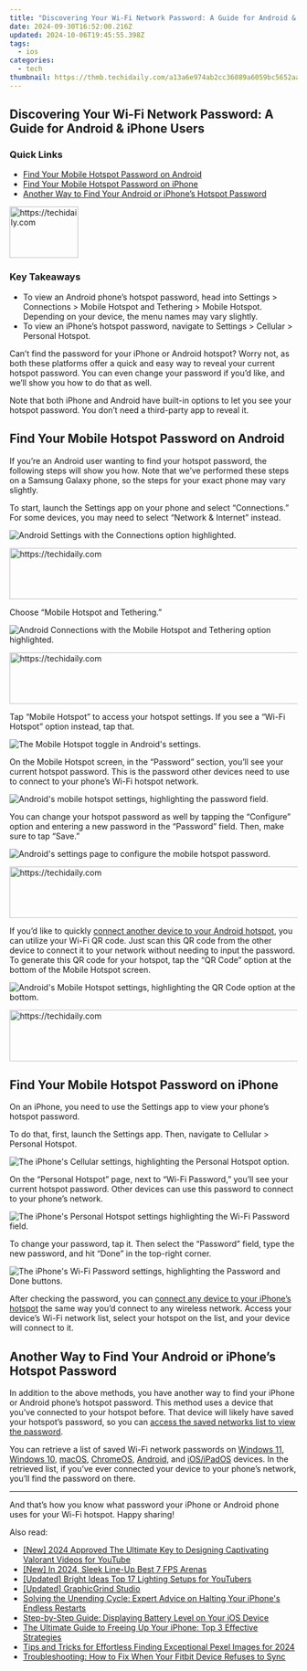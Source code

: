 ```yaml
---
title: "Discovering Your Wi-Fi Network Password: A Guide for Android & iPhone Users"
date: 2024-09-30T16:52:00.216Z
updated: 2024-10-06T19:45:55.398Z
tags:
  - ios
categories:
  - tech
thumbnail: https://thmb.techidaily.com/a13a6e974ab2cc36089a6059bc5652aa7fea0848996089325ea48fd7dd51fd22.jpg
---
```


## Discovering Your Wi-Fi Network Password: A Guide for Android & iPhone Users

### Quick Links

* [Find Your Mobile Hotspot Password on Android](https://pokemon-go-android.techidaily.com/in-2024-ultimate-guide-to-get-the-meltan-box-pokemon-go-for-realme-11-proplus-drfone-by-drfone-virtual-android/)
* [Find Your Mobile Hotspot Password on iPhone](https://facebook-video-share.techidaily.com/updated-in-2024-captivating-content-top-three-channel-growth-strategies/)
* [Another Way to Find Your Android or iPhone’s Hotspot Password](https://digital-screen-recording.techidaily.com/best-budget-gaming-accessories-keyboards-and-mice-under-99/)

<!-- affiliate ads begin -->
<a href="https://aligracehair.sjv.io/c/5597632/2135408/19272" target="_top" id="2135408">
  <img src="//a.impactradius-go.com/display-ad/19272-2135408" border="0" alt="https://techidaily.com" width="120" height="90"/>
</a>
<img height="0" width="0" src="https://aligracehair.sjv.io/i/5597632/2135408/19272" style="position:absolute;visibility:hidden;" border="0" />
<!-- affiliate ads end -->

### Key Takeaways

* To view an Android phone’s hotspot password, head into Settings > Connections > Mobile Hotspot and Tethering > Mobile Hotspot. Depending on your device, the menu names may vary slightly.
* To view an iPhone’s hotspot password, navigate to Settings > Cellular > Personal Hotspot.

 Can’t find the password for your iPhone or Android hotspot? Worry not, as both these platforms offer a quick and easy way to reveal your current hotspot password. You can even change your password if you’d like, and we’ll show you how to do that as well.

 Note that both iPhone and Android have built-in options to let you see your hotspot password. You don’t need a third-party app to reveal it.

##  Find Your Mobile Hotspot Password on Android

 If you’re an Android user wanting to find your hotspot password, the following steps will show you how. Note that we’ve performed these steps on a Samsung Galaxy phone, so the steps for your exact phone may vary slightly.

 To start, launch the Settings app on your phone and select “Connections.” For some devices, you may need to select “Network & Internet” instead.

![Android Settings with the Connections option highlighted.](https://static1.howtogeekimages.com/wordpress/wp-content/uploads/2023/10/1-android-settings-connections.png) 

<!-- affiliate ads begin -->
<a href="https://laganoo.pxf.io/c/5597632/1484950/16446" target="_top" id="1484950">
  <img src="//a.impactradius-go.com/display-ad/16446-1484950" border="0" alt="https://techidaily.com" width="728" height="90"/>
</a>
<img height="0" width="0" src="https://laganoo.pxf.io/i/5597632/1484950/16446" style="position:absolute;visibility:hidden;" border="0" />
<!-- affiliate ads end -->

 Choose “Mobile Hotspot and Tethering.”

![Android Connections with the Mobile Hotspot and Tethering option highlighted.](https://static1.howtogeekimages.com/wordpress/wp-content/uploads/2023/10/2-android-settings-mobile-hotspot.png) 

<!-- affiliate ads begin -->
<a href="https://imp.i357552.net/c/5597632/977686/11832" target="_top" id="977686">
  <img src="//a.impactradius-go.com/display-ad/11832-977686" border="0" alt="https://techidaily.com" width="728" height="90"/>
</a>
<img height="0" width="0" src="https://imp.i357552.net/i/5597632/977686/11832" style="position:absolute;visibility:hidden;" border="0" />
<!-- affiliate ads end -->

 Tap “Mobile Hotspot” to access your hotspot settings. If you see a “Wi-Fi Hotspot” option instead, tap that.

![The Mobile Hotspot toggle in Android's settings.](https://static1.howtogeekimages.com/wordpress/wp-content/uploads/2023/10/3-android-settings-mobile-hotspot-settings.png) 

 On the Mobile Hotspot screen, in the “Password” section, you’ll see your current hotspot password. This is the password other devices need to use to connect to your phone’s Wi-Fi hotspot network.

![Android's mobile hotspot settings, highlighting the password field.](https://static1.howtogeekimages.com/wordpress/wp-content/uploads/2023/10/4-android-mobile-hotspot-password.png) 

 You can change your hotspot password as well by tapping the “Configure” option and entering a new password in the “Password” field. Then, make sure to tap “Save.”

![Android's settings page to configure the mobile hotspot password.](https://static1.howtogeekimages.com/wordpress/wp-content/uploads/2023/10/5-android-change-mobile-hotspot-password.png) 

<!-- affiliate ads begin -->
<a href="https://appsumo.8odi.net/c/5597632/2151869/7443" target="_top" id="2151869">
  <img src="//a.impactradius-go.com/display-ad/7443-2151869" border="0" alt="https://techidaily.com" width="728" height="90"/>
</a>
<img height="0" width="0" src="https://appsumo.8odi.net/i/5597632/2151869/7443" style="position:absolute;visibility:hidden;" border="0" />
<!-- affiliate ads end -->

 If you’d like to quickly [connect another device to your Android hotspot](https://extra-support.techidaily.com/2024-approved-innovative-ways-to-remove-ssgnature-backdrops-fast/), you can utilize your Wi-Fi QR code. Just scan this QR code from the other device to connect it to your network without needing to input the password. To generate this QR code for your hotspot, tap the “QR Code” option at the bottom of the Mobile Hotspot screen.

![Android's Mobile Hotspot settings, highlighting the QR Code option at the bottom.](https://static1.howtogeekimages.com/wordpress/wp-content/uploads/2023/10/9-android-wi-fi-hotspot-qr-code.png) 

<!-- affiliate ads begin -->
<a href="https://appsumo.8odi.net/c/5597632/2037338/7443" target="_top" id="2037338">
  <img src="//a.impactradius-go.com/display-ad/7443-2037338" border="0" alt="https://techidaily.com" width="728" height="90"/>
</a>
<img height="0" width="0" src="https://appsumo.8odi.net/i/5597632/2037338/7443" style="position:absolute;visibility:hidden;" border="0" />
<!-- affiliate ads end -->

##  Find Your Mobile Hotspot Password on iPhone

 On an iPhone, you need to use the Settings app to view your phone’s hotspot password.

 To do that, first, launch the Settings app. Then, navigate to Cellular > Personal Hotspot.

![The iPhone's Cellular settings, highlighting the Personal Hotspot option.](https://static1.howtogeekimages.com/wordpress/wp-content/uploads/2023/10/10-iphone-personal-hotspot-settings.png) 

 On the “Personal Hotspot” page, next to “Wi-Fi Password,” you’ll see your current hotspot password. Other devices can use this password to connect to your phone’s network.

![The iPhone's Personal Hotspot settings highlighting the Wi-Fi Password field.](https://static1.howtogeekimages.com/wordpress/wp-content/uploads/2023/10/11-iphone-wi-fi-hotspot-password.PNG) 

 To change your password, tap it. Then select the “Password” field, type the new password, and hit “Done” in the top-right corner.

![The iPhone's Wi-Fi Password settings, highlighting the Password and Done buttons.](https://static1.howtogeekimages.com/wordpress/wp-content/uploads/2023/10/12-iphone-change-wi-fi-hotspot-password.PNG) 

 After checking the password, you can [connect any device to your iPhone’s hotspot](https://instagram-video-files.techidaily.com/2024-approved-elevate-your-content-top-10-must-use-hashtags-on-ig/) the same way you’d connect to any wireless network. Access your device’s Wi-Fi network list, select your hotspot on the list, and your device will connect to it.

##  Another Way to Find Your Android or iPhone’s Hotspot Password

 In addition to the above methods, you have another way to find your iPhone or Android phone’s hotspot password. This method uses a device that you’ve connected to your hotspot before. That device will likely have saved your hotspot’s password, so you can [access the saved networks list to view the password](https://hardware-updates.techidaily.com/guide-to-instantly-installing-hp-envy-n-5660-printingscanning-drivers/).

 You can retrieve a list of saved Wi-Fi network passwords on [Windows 11](https://win11.techidaily.com/boost-your-cmd-skills-with-these-20-must-learn-commands/), [Windows 10](https://extra-resources.techidaily.com/exploring-depth-and-shadow-in-ai-text-art/), [macOS](https://vimeo-videos.techidaily.com/2024-approved-the-digital-moguls-guide-to-vimeo-earnings-mastery/), [ChromeOS](https://win-amazing.techidaily.com/download-samsung-oem-android-debug-bridge-adb-drivers-free/), [Android](https://instagram-video-recordings.techidaily.com/updated-hashtag-wisdom-uncovering-the-best-tags-to-dominate-on-instagram/), and [iOS/iPadOS](https://youtube-zero.techidaily.com/24-boosting-visuals-mastering-youtubes-video-enhancement-tools/) devices. In the retrieved list, if you’ve ever connected your device to your phone’s network, you’ll find the password on there.

---

 And that’s how you know what password your iPhone or Android phone uses for your Wi-Fi hotspot. Happy sharing!

<ins class="adsbygoogle"
     style="display:block"
     data-ad-format="autorelaxed"
     data-ad-client="ca-pub-7571918770474297"
     data-ad-slot="1223367746"></ins>

<ins class="adsbygoogle"
     style="display:block"
     data-ad-client="ca-pub-7571918770474297"
     data-ad-slot="8358498916"
     data-ad-format="auto"
     data-full-width-responsive="true"></ins>

<span class="atpl-alsoreadstyle">Also read:</span>
<div><ul>
<li><a href="https://youtube-webster.techidaily.com/024-approved-the-ultimate-key-to-designing-captivating-valorant-videos-for-youtube/"><u>[New] 2024 Approved The Ultimate Key to Designing Captivating Valorant Videos for YouTube</u></a></li>
<li><a href="https://screen-video-capture.techidaily.com/new-in-2024-sleek-line-up-best-7-fps-arenas/"><u>[New] In 2024, Sleek Line-Up Best 7 FPS Arenas</u></a></li>
<li><a href="https://youtube-webster.techidaily.com/ed-bright-ideas-top-17-lighting-setups-for-youtubers/"><u>[Updated] Bright Ideas Top 17 Lighting Setups for YouTubers</u></a></li>
<li><a href="https://youtube-zero.techidaily.com/ed-graphicgrind-studio/"><u>[Updated] GraphicGrind Studio</u></a></li>
<li><a href="https://os-tips.techidaily.com/solving-the-unending-cycle-expert-advice-on-halting-your-iphones-endless-restarts/"><u>Solving the Unending Cycle: Expert Advice on Halting Your iPhone's Endless Restarts</u></a></li>
<li><a href="https://os-tips.techidaily.com/step-by-step-guide-displaying-battery-level-on-your-ios-device/"><u>Step-by-Step Guide: Displaying Battery Level on Your iOS Device</u></a></li>
<li><a href="https://os-tips.techidaily.com/the-ultimate-guide-to-freeing-up-your-iphone-top-3-effective-strategies/"><u>The Ultimate Guide to Freeing Up Your iPhone: Top 3 Effective Strategies</u></a></li>
<li><a href="https://some-tips.techidaily.com/tips-and-tricks-for-effortless-finding-exceptional-pexel-images-for-2024/"><u>Tips and Tricks for Effortless Finding Exceptional Pexel Images for 2024</u></a></li>
<li><a href="https://os-tips.techidaily.com/troubleshooting-how-to-fix-when-your-fitbit-device-refuses-to-sync/"><u>Troubleshooting: How to Fix When Your Fitbit Device Refuses to Sync</u></a></li>
</ul></div>

